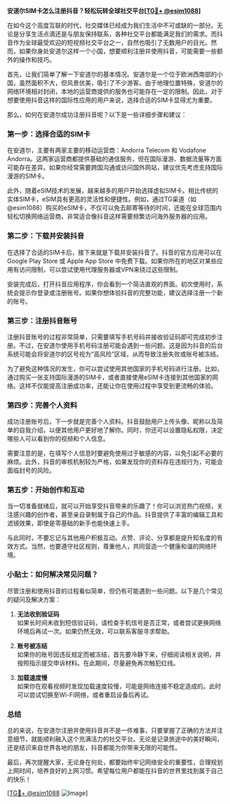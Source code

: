 **安道尔SIM卡怎么注册抖音？轻松玩转全球社交平台[[TG💪+ @esim1088](https://t.me/s/esim1088)]**

在如今这个高度互联的时代，社交媒体已经成为我们生活中不可或缺的一部分。无论是分享生活点滴还是与朋友保持联系，各种社交平台都能满足我们的需求。而抖音作为全球最受欢迎的短视频社交平台之一，自然也吸引了无数用户的目光。然而，如果你身处安道尔这样一个小国，想要顺利注册并使用抖音，可能需要一些额外的操作和技巧。

首先，让我们简单了解一下安道尔的基本情况。安道尔是一个位于欧洲西南部的小国，虽然面积不大，但风景优美，吸引了不少游客。由于地理位置特殊，安道尔的网络环境相对封闭，本地的运营商提供的服务也可能存在一定的限制。因此，对于想要使用抖音这样的国际性应用的用户来说，选择合适的SIM卡显得尤为重要。

那么，如何在安道尔成功注册抖音呢？以下是一些详细步骤和建议：

### 第一步：选择合适的SIM卡

在安道尔，主要有两家主要的移动运营商：Andorra Telecom 和 Vodafone Andorra。这两家运营商都提供基础的通信服务，但在国际漫游、数据流量等方面可能存在差异。如果你经常需要跨国沟通或访问国外网站，建议优先考虑支持国际漫游的SIM卡。

此外，随着eSIM技术的发展，越来越多的用户开始选择虚拟SIM卡。相比传统的实体SIM卡，eSIM具有更高的灵活性和便捷性。例如，通过TG渠道（如@esim1088）购买的eSIM卡，不仅可以免去邮寄等待的时间，还能在全球范围内轻松切换网络运营商，非常适合像抖音这样需要频繁访问海外服务器的应用。

### 第二步：下载并安装抖音

在选择了合适的SIM卡后，接下来就是下载并安装抖音了。抖音的官方应用可以在Google Play Store 或 Apple App Store 中免费下载。如果你所在的地区对某些应用有访问限制，可以尝试使用代理服务器或VPN来绕过这些限制。

安装完成后，打开抖音应用程序，你会看到一个简洁直观的界面。初次使用时，系统会提示你登录或注册账号。如果你想体验抖音的完整功能，建议选择注册一个新的账号。

### 第三步：注册抖音账号

注册抖音账号的过程非常简单，只需要填写手机号码并接收验证码即可完成初步注册。不过，在安道尔使用手机号码注册可能会遇到一些问题。这是因为抖音的后台系统可能会将安道尔的区号视为“高风险”区域，从而导致注册失败或账号被冻结。

为了避免这种情况的发生，你可以尝试使用其他国家的手机号码进行注册。比如，通过购买一张支持国际漫游的SIM卡，或者直接使用eSIM卡连接到其他国家的网络。这样不仅能提高注册成功率，还能让你在使用过程中享受到更流畅的体验。

### 第四步：完善个人资料

成功注册账号后，下一步就是完善个人资料。抖音鼓励用户上传头像、昵称以及简单的自我介绍，以便其他用户更好地了解你。同时，你还可以设置隐私权限，决定哪些人可以看到你的视频和个人信息。

需要注意的是，在填写个人信息时要避免使用过于敏感的内容，以免引起不必要的麻烦。此外，抖音的审核机制较为严格，如果发现你的资料存在违规行为，可能会面临封号的风险。

### 第五步：开始创作和互动

当一切准备就绪后，就可以开始享受抖音带来的乐趣了！你可以浏览热门视频，关注感兴趣的创作者，甚至亲自录制属于自己的作品。抖音提供了丰富的编辑工具和滤镜效果，即使是零基础的新手也能快速上手。

与此同时，不要忘记与其他用户积极互动。点赞、评论、分享都是提升知名度的有效方式。当然，也要遵守社区规则，尊重他人，共同营造一个健康和谐的网络环境。

### 小贴士：如何解决常见问题？

尽管注册和使用抖音的过程看似简单，但仍有可能遇到一些问题。以下是几个常见的疑问及解决方案：

1. **无法收到验证码**  
   如果长时间未收到短信验证码，请检查手机信号是否正常，或者尝试更换网络环境后再试一次。如果仍然无效，可以联系客服寻求帮助。

2. **账号被冻结**  
   如果你的账号因违反规定而被冻结，首先要冷静下来，仔细阅读相关说明，并按照指示提交申诉材料。在此期间，尽量避免再次触犯红线。

3. **加载速度慢**  
   如果你在观看视频时发现加载速度较慢，可能是网络连接不稳定造成的。此时可以尝试切换至Wi-Fi网络，或者重启设备后再试。

### 总结

总的来说，在安道尔注册并使用抖音并不是一件难事，只要掌握了正确的方法并注意细节，就能顺利融入这个充满活力的社交平台。无论是记录旅途中的美好瞬间，还是结识来自世界各地的朋友，抖音都能为你带来无限的可能性。

最后，再次提醒大家，无论身在何处，都要始终牢记网络安全的重要性，合理规划上网时间，培养良好的上网习惯。希望每位用户都能在抖音的世界里找到属于自己的快乐！

[[TG💪+ @esim1088](https://t.me/s/esim1088) ![Image](https://i.postimg.cc/4NQfJmqS/Snipaste-2025-05-13-00-14-12.png)]